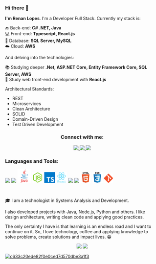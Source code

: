 ### Hi there 👋
**I'm Renan Lopes**. I'm a Developer Full Stack. Currently my stack is: 

:back: Back-end: **C# .NET, Java** <br/>
:computer: Front-end: **Typescript, React.js** <br/>
:floppy_disk: Database: **SQL Server, MySQL** <br/>
☁️ Cloud: **AWS**

And delving into the technologies:

:books: Studying deeper **.Net, ASP.NET Core, Entity Framework Core, SQL Server, AWS** <br/> 
:iphone: Study web front-end development with **React.js** <br/>

Architectural Standards:
- REST
- Microservices
- Clean Architecture
- SOLID
- Domain-Driven Design 
- Test Driven Development

<h3 align="center">Connect with me:</h3>

<p align="center">
  <a href="https://www.linkedin.com/in/renanfelipelopes/">
    <img src="https://img.shields.io/badge/-LinkedIn-blue?style=for-the-badge&logo=Linkedin&logoColor=white&link=https://www.linkedin.com/in/renanfelipelopes/">
  </a>

  <a href="mailto:renanlopes.dq@gmail.com">
    <img src="https://img.shields.io/badge/-Gmail-f4f4f4?style=for-the-badge&labelColor=f4f4f4&logo=gmail&logoColor=D14836&link=mailto:renanlopes.dq@gmail.com/">
  </a>
  
  <a href="https://github.com/renanfelipelopes">
    <img src="https://img.shields.io/badge/-Github-000?style=for-the-badge&logo=Github&logoColor=white&link=https://github.com/renanfelipelopes">
  </a>
</p>

<h3>Languages and Tools:</h3>
<p>  

<code><a href="https://docs.microsoft.com/pt-br/users/renanfelipelopes/challenges" target="_blank"><img src="https://upload.wikimedia.org/wikipedia/commons/thumb/7/7d/Microsoft_.NET_logo.svg/800px-Microsoft_.NET_logo.svg.png" height="40px"></a></code>
<code><a href="https://docs.microsoft.com/pt-br/users/renanfelipelopes/challenges" target="_blank"><img src="https://cdn.icon-icons.com/icons2/2415/PNG/512/csharp_original_logo_icon_146578.png" height="40px"></a></code>
<code><a href="https://www.oracle.com/br/java/technologies/"><img src="https://raw.githubusercontent.com/devicons/devicon/master/icons/java/java-original-wordmark.svg" height="45px"></a></code>
<code><a href="https://nodejs.org/en/" target="_blank"><img src="https://raw.githubusercontent.com/devicons/devicon/master/icons/nodejs/nodejs-original.svg" height="35px"></a></code>
<code><a href="https://www.typescriptlang.org/" target="_blank"><img src="https://raw.githubusercontent.com/github/explore/80688e429a7d4ef2fca1e82350fe8e3517d3494d/topics/typescript/typescript.png" height="35px"></a></code>
<code><a href="https://reactjs.org/" target="_blank"><img src="https://raw.githubusercontent.com/devicons/devicon/master/icons/react/react-original-wordmark.svg" height="35px"></a></code>
<code><a href="https://docs.microsoft.com/pt-br/users/renanfelipelopes/challenges" target="_blank"><img src="https://pbs.twimg.com/profile_images/1377341693964382209/XLGAtguT_400x400.jpg" height="40px"></a></code>
<code><a href="https://docs.microsoft.com/pt-br/users/renanfelipelopes/challenges" target="_blank"><img src="https://www.vaisulweb.com/wp-content/uploads/2019/02/azure_logo_794_new.png" height="40px"></a></code>
<code><a href="https://developer.mozilla.org/pt-BR/docs/Web/HTML"><img src="https://raw.githubusercontent.com/devicons/devicon/master/icons/html5/html5-original-wordmark.svg" height="35px"></a></code>
<code><a href="https://developer.mozilla.org/pt-BR/docs/Web/CSS"><img src="https://raw.githubusercontent.com/devicons/devicon/master/icons/css3/css3-original-wordmark.svg" height="35px"></a></code>
<code><a href="https://git-scm.com/"><img src="https://raw.githubusercontent.com/devicons/devicon/master/icons/git/git-original.svg" height="30px"></a></code>
</p>
<br/>

:mortar_board: I am a technologist in Systems Analysis and Development.

I also developed projects with Java, Node.js, Python and others. I like design architecture, writing clean code and applying good practices.

The only certainty I have is that learning is an endless road and I want to continue on it. So, I love technology, coffee and applying knowledge to solve problems, create solutions and impact lives. :grin:

<div align="center">
  <img height="180em" src="https://github-readme-stats.vercel.app/api/top-langs/?username=renanfelipelopes&hide=html&layout=compact&langs_count=7&theme=dracula"/>
  <a href="https://github.com/renanfelipelopes">
  <img height="180em" src="https://github-readme-stats.vercel.app/api?username=renanfelipelopes&show_icons=true&theme=dracula&include_all_commits=true&count_private=true"/>
</div>

<!-- ![Snake animation](https://github.com/renanfelipelopes/renanfelipelopes/blob/output/github-contribution-grid-snake.svg) -->
![c633c20ede82f0e0ced7d570dbe3a1f3](https://user-images.githubusercontent.com/70382532/138322189-2db8df52-9dcb-40a0-88a8-c365466bd33d.gif)
